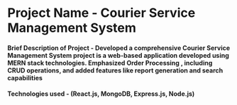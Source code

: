 
# Project Name - Courier Service Management System

#### Brief Description of Project - Developed a comprehensive Courier Service Management System project is a web-based application developed using MERN stack technologies. Emphasized Order Processing , including CRUD operations, and added features like report generation and search capabilities
#### Technologies used - (React.js, MongoDB, Express.js, Node.js)



